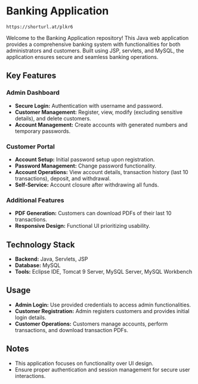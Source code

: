 # Banking Application
    https://shorturl.at/plkr6

Welcome to the Banking Application repository! This Java web application provides a comprehensive banking system with functionalities for both administrators and customers. Built using JSP, servlets, and MySQL, the application ensures secure and seamless banking operations.

## Key Features

### Admin Dashboard
- **Secure Login:** Authentication with username and password.
- **Customer Management:** Register, view, modify (excluding sensitive details), and delete customers.
- **Account Management:** Create accounts with generated numbers and temporary passwords.

### Customer Portal
- **Account Setup:** Initial password setup upon registration.
- **Password Management:** Change password functionality.
- **Account Operations:** View account details, transaction history (last 10 transactions), deposit, and withdrawal.
- **Self-Service:** Account closure after withdrawing all funds.

### Additional Features
- **PDF Generation:** Customers can download PDFs of their last 10 transactions.
- **Responsive Design:** Functional UI prioritizing usability.

## Technology Stack

- **Backend:** Java, Servlets, JSP
- **Database:** MySQL
- **Tools:** Eclipse IDE, Tomcat 9 Server, MySQL Server, MySQL Workbench


## Usage

- **Admin Login:** Use provided credentials to access admin functionalities.
- **Customer Registration:** Admin registers customers and provides initial login details.
- **Customer Operations:** Customers manage accounts, perform transactions, and download transaction PDFs.

## Notes

- This application focuses on functionality over UI design.
- Ensure proper authentication and session management for secure user interactions.
